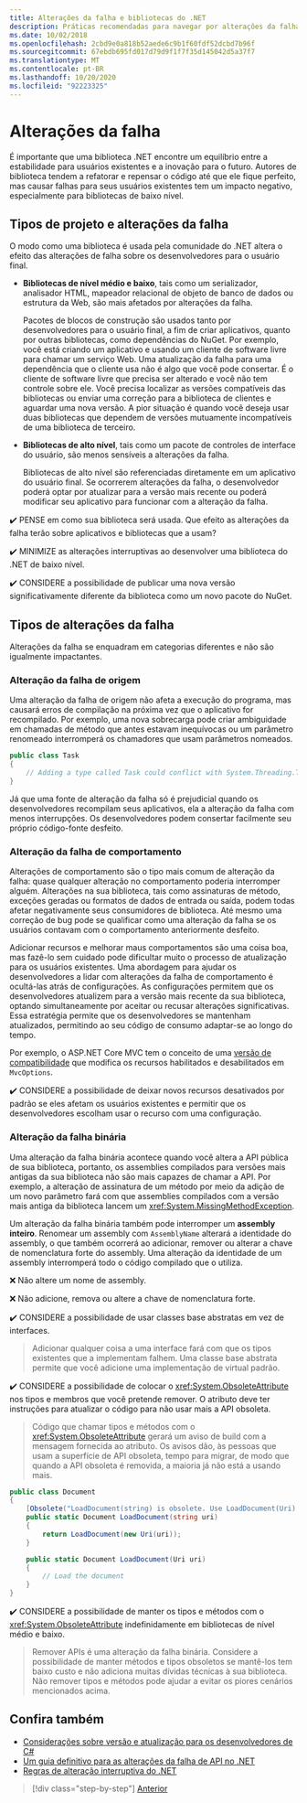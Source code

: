 ```yaml
---
title: Alterações da falha e bibliotecas do .NET
description: Práticas recomendadas para navegar por alterações da falha ao criar bibliotecas .NET.
ms.date: 10/02/2018
ms.openlocfilehash: 2cbd9e0a818b52aede6c9b1f60fdf52dcbd7b96f
ms.sourcegitcommit: 67ebdb695fd017d79d9f1f7f35d145042d5a37f7
ms.translationtype: MT
ms.contentlocale: pt-BR
ms.lasthandoff: 10/20/2020
ms.locfileid: "92223325"
---
```

# <a name="breaking-changes"></a>Alterações da falha

É importante que uma biblioteca .NET encontre um equilíbrio entre a estabilidade para usuários existentes e a inovação para o futuro. Autores de biblioteca tendem a refatorar e repensar o código até que ele fique perfeito, mas causar falhas para seus usuários existentes tem um impacto negativo, especialmente para bibliotecas de baixo nível.

## <a name="project-types-and-breaking-changes"></a>Tipos de projeto e alterações da falha

O modo como uma biblioteca é usada pela comunidade do .NET altera o efeito das alterações de falha sobre os desenvolvedores para o usuário final.

- **Bibliotecas de nível médio e baixo**, tais como um serializador, analisador HTML, mapeador relacional de objeto de banco de dados ou estrutura da Web, são mais afetados por alterações da falha.

  Pacotes de blocos de construção são usados tanto por desenvolvedores para o usuário final, a fim de criar aplicativos, quanto por outras bibliotecas, como dependências do NuGet. Por exemplo, você está criando um aplicativo e usando um cliente de software livre para chamar um serviço Web. Uma atualização da falha para uma dependência que o cliente usa não é algo que você pode consertar. É o cliente de software livre que precisa ser alterado e você não tem controle sobre ele. Você precisa localizar as versões compatíveis das bibliotecas ou enviar uma correção para a biblioteca de clientes e aguardar uma nova versão. A pior situação é quando você deseja usar duas bibliotecas que dependem de versões mutuamente incompatíveis de uma biblioteca de terceiro.

- **Bibliotecas de alto nível**, tais como um pacote de controles de interface do usuário, são menos sensíveis a alterações da falha.

  Bibliotecas de alto nível são referenciadas diretamente em um aplicativo do usuário final. Se ocorrerem alterações da falha, o desenvolvedor poderá optar por atualizar para a versão mais recente ou poderá modificar seu aplicativo para funcionar com a alteração da falha.

✔️ PENSE em como sua biblioteca será usada. Que efeito as alterações da falha terão sobre aplicativos e bibliotecas que a usam?

✔️ MINIMIZE as alterações interruptivas ao desenvolver uma biblioteca do .NET de baixo nível.

✔️ CONSIDERE a possibilidade de publicar uma nova versão significativamente diferente da biblioteca como um novo pacote do NuGet.

## <a name="types-of-breaking-changes"></a>Tipos de alterações da falha

Alterações da falha se enquadram em categorias diferentes e não são igualmente impactantes.

### <a name="source-breaking-change"></a>Alteração da falha de origem

Uma alteração da falha de origem não afeta a execução do programa, mas causará erros de compilação na próxima vez que o aplicativo for recompilado. Por exemplo, uma nova sobrecarga pode criar ambiguidade em chamadas de método que antes estavam inequívocas ou um parâmetro renomeado interromperá os chamadores que usam parâmetros nomeados.

```csharp
public class Task
{
    // Adding a type called Task could conflict with System.Threading.Tasks.Task at compilation
}
```

Já que uma fonte de alteração da falha só é prejudicial quando os desenvolvedores recompilam seus aplicativos, ela a alteração da falha com menos interrupções. Os desenvolvedores podem consertar facilmente seu próprio código-fonte desfeito.

### <a name="behavior-breaking-change"></a>Alteração da falha de comportamento

Alterações de comportamento são o tipo mais comum de alteração da falha: quase qualquer alteração no comportamento poderia interromper alguém. Alterações na sua biblioteca, tais como assinaturas de método, exceções geradas ou formatos de dados de entrada ou saída, podem todas afetar negativamente seus consumidores de biblioteca. Até mesmo uma correção de bug pode se qualificar como uma alteração da falha se os usuários contavam com o comportamento anteriormente desfeito.

Adicionar recursos e melhorar maus comportamentos são uma coisa boa, mas fazê-lo sem cuidado pode dificultar muito o processo de atualização para os usuários existentes. Uma abordagem para ajudar os desenvolvedores a lidar com alterações da falha de comportamento é ocultá-las atrás de configurações. As configurações permitem que os desenvolvedores atualizem para a versão mais recente da sua biblioteca, optando simultaneamente por aceitar ou recusar alterações significativas. Essa estratégia permite que os desenvolvedores se mantenham atualizados, permitindo ao seu código de consumo adaptar-se ao longo do tempo.

Por exemplo, o ASP.NET Core MVC tem o conceito de uma [versão de compatibilidade](/aspnet/core/mvc/compatibility-version) que modifica os recursos habilitados e desabilitados em `MvcOptions`.

✔️ CONSIDERE a possibilidade de deixar novos recursos desativados por padrão se eles afetam os usuários existentes e permitir que os desenvolvedores escolham usar o recurso com uma configuração.

### <a name="binary-breaking-change"></a>Alteração da falha binária

Uma alteração da falha binária acontece quando você altera a API pública de sua biblioteca, portanto, os assemblies compilados para versões mais antigas da sua biblioteca não são mais capazes de chamar a API. Por exemplo, a alteração de assinatura de um método por meio da adição de um novo parâmetro fará com que assemblies compilados com a versão mais antiga da biblioteca lancem um <xref:System.MissingMethodException>.

Um alteração da falha binária também pode interromper um **assembly inteiro**. Renomear um assembly com `AssemblyName` alterará a identidade do assembly, o que também ocorrerá ao adicionar, remover ou alterar a chave de nomenclatura forte do assembly. Uma alteração da identidade de um assembly interromperá todo o código compilado que o utiliza.

❌ Não altere um nome de assembly.

❌ Não adicione, remova ou altere a chave de nomenclatura forte.

✔️ CONSIDERE a possibilidade de usar classes base abstratas em vez de interfaces.

> Adicionar qualquer coisa a uma interface fará com que os tipos existentes que a implementam falhem. Uma classe base abstrata permite que você adicione uma implementação de virtual padrão.

✔️ CONSIDERE a possibilidade de colocar o <xref:System.ObsoleteAttribute> nos tipos e membros que você pretende remover. O atributo deve ter instruções para atualizar o código para não usar mais a API obsoleta.

> Código que chamar tipos e métodos com o <xref:System.ObsoleteAttribute> gerará um aviso de build com a mensagem fornecida ao atributo. Os avisos dão, às pessoas que usam a superfície de API obsoleta, tempo para migrar, de modo que quando a API obsoleta é removida, a maioria já não está a usando mais.

```csharp
public class Document
{
    [Obsolete("LoadDocument(string) is obsolete. Use LoadDocument(Uri) instead.")]
    public static Document LoadDocument(string uri)
    {
        return LoadDocument(new Uri(uri));
    }

    public static Document LoadDocument(Uri uri)
    {
        // Load the document
    }
}
```

✔️ CONSIDERE a possibilidade de manter os tipos e métodos com o <xref:System.ObsoleteAttribute> indefinidamente em bibliotecas de nível médio e baixo.

> Remover APIs é uma alteração da falha binária. Considere a possibilidade de manter métodos e tipos obsoletos se mantê-los tem baixo custo e não adiciona muitas dívidas técnicas à sua biblioteca. Não remover tipos e métodos pode ajudar a evitar os piores cenários mencionados acima.

## <a name="see-also"></a>Confira também

- [Considerações sobre versão e atualização para os desenvolvedores de C#](../../csharp/whats-new/version-update-considerations.md)
- [Um guia definitivo para as alterações da falha de API no .NET](https://stackoverflow.com/questions/1456785/a-definitive-guide-to-api-breaking-changes-in-net)
- [Regras de alteração interruptiva do .NET](https://github.com/dotnet/runtime/blob/master/docs/coding-guidelines/breaking-change-rules.md)

>[!div class="step-by-step"]
>[Anterior](versioning.md)
